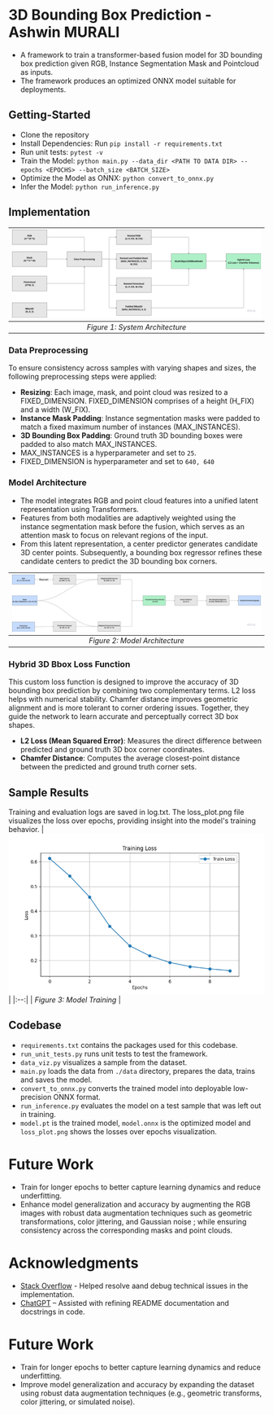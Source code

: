 # 3D Bounding Box Prediction - Ashwin MURALI
- A framework to train a transformer-based fusion model for 3D bounding box prediction given RGB, Instance Segmentation Mask and Pointcloud as inputs. 
- The framework produces an optimized ONNX model suitable for deployments.

## Getting-Started
- Clone the repository
- Install Dependencies: Run `pip install -r requirements.txt`
- Run unit tests: `pytest -v`
- Train the Model: `python main.py --data_dir <PATH TO DATA DIR> --epochs <EPOCHS> --batch_size <BATCH_SIZE>`
- Optimize the Model as ONNX: `python convert_to_onnx.py`
- Infer the Model: `python run_inference.py`

## Implementation
| ![alt text](docs/data_prep.png "Data Preparation") |
|:--:|
| *Figure 1: System Architecture* |

### Data Preprocessing
To ensure consistency across samples with varying shapes and sizes, the following preprocessing steps were applied:

- **Resizing**: Each image, mask, and point cloud was resized to a FIXED_DIMENSION. FIXED_DIMENSION comprises of a height (H_FIX) and a width (W_FIX).
- **Instance Mask Padding**: Instance segmentation masks were padded to match a fixed maximum number of instances (MAX_INSTANCES).
- **3D Bounding Box Padding**: Ground truth 3D bounding boxes were padded to also match MAX_INSTANCES.
- MAX_INSTANCES is a hyperparameter and set to `25`.
- FIXED_DIMENSION is hyperparameter and set to `640, 640`

### Model Architecture
- The model integrates RGB and point cloud features into a unified latent representation using Transformers.
- Features from both modalities are adaptively weighted using the instance segmentation mask before the fusion, which serves as an attention mask to focus on relevant regions of the input. 
- From this latent representation, a center predictor generates candidate 3D center points. Subsequently, a bounding box regressor refines these candidate centers to predict the 3D bounding box corners.

| ![alt text](docs/model_arch.png "Model Architecture") |
|:--:|
| *Figure 2: Model Architecture* |

### Hybrid 3D Bbox Loss Function
This custom loss function is designed to improve the accuracy of 3D bounding box prediction by combining two complementary terms. L2 loss helps with numerical stability. Chamfer distance improves geometric alignment and is more tolerant to corner ordering issues. Together, they guide the network to learn accurate and perceptually correct 3D box shapes.

- **L2 Loss (Mean Squared Error)**: Measures the direct difference between predicted and ground truth 3D box corner coordinates.
- **Chamfer Distance**: Computes the average closest-point distance between the predicted and ground truth corner sets.

## Sample Results
Training and evaluation logs are saved in log.txt. The loss_plot.png file visualizes the loss over epochs, providing insight into the model's training behavior.
| ![alt text](loss_plot.png "Loss Plot") |
|:--:|
| *Figure 3: Model Training* |

## Codebase
- `requirements.txt` contains the packages used for this codebase.
- `run_unit_tests.py` runs unit tests to test the framework.
- `data_viz.py` visualizes a sample from the dataset.
- `main.py` loads the data from `./data` directory, prepares the data, trains and saves the model.
- `convert_to_onnx.py` converts the trained model into deployable low-precision ONNX format.
- `run_inference.py` evaluates the model on a test sample that was left out in training.
- `model.pt` is the trained model, `model.onnx` is the optimized model and `loss_plot.png` shows the losses over epochs visualization.

# Future Work
- Train for longer epochs to better capture learning dynamics and reduce underfitting.
- Enhance model generalization and accuracy by augmenting the RGB images with robust data augmentation techniques such as geometric transformations, color jittering, and Gaussian noise ; while ensuring consistency across the corresponding masks and point clouds.


# Acknowledgments
- [Stack Overflow](https://stackoverflow.com/questions) - Helped resolve aand debug technical issues in the implementation.
- [ChatGPT](https://chatgpt.com/) – Assisted with refining README documentation and docstrings in code.

# Future Work
- Train for longer epochs to better capture learning dynamics and reduce underfitting.
- Improve model generalization and accuracy by expanding the dataset using robust data augmentation techniques (e.g., geometric transforms, color jittering, or simulated noise).
